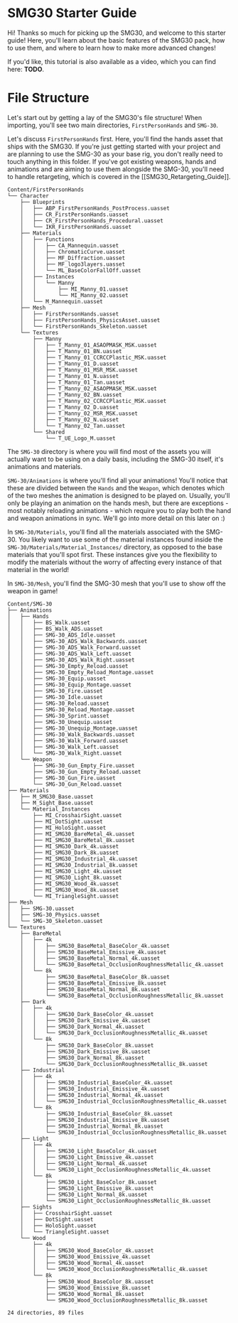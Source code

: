 # SMG30 Starter Guide

Hi! Thanks so much for picking up the SMG30, and welcome to this starter guide! Here, you'll learn about the basic features of the SMG30 pack, how to use them, and where to learn how to make more advanced changes!

If you'd like, this tutorial is also available as a video, which you can find here: **TODO**.

# File Structure

Let's start out by getting a lay of the SMG30's file structure! When importing, you'll see two main directories, `FirstPersonHands` and `SMG-30`.

Let's discuss `FirstPersonHands` first. Here, you'll find the hands asset that ships with the SMG30. If you're just getting started with your project and are planning to use the SMG-30 as your base rig, you don't really need to touch anything in this folder. If you've got existing weapons, hands and animations and are aiming to use them alongside the SMG-30, you'll need to handle retargeting, which is covered in the [[SMG30_Retargeting_Guide]].

```
Content/FirstPersonHands
└── Character
    ├── Blueprints
    │   ├── ABP_FirstPersonHands_PostProcess.uasset
    │   ├── CR_FirstPersonHands.uasset
    │   ├── CR_FirstPersonHands_Procedural.uasset
    │   └── IKR_FirstPersonHands.uasset
    ├── Materials
    │   ├── Functions
    │   │   ├── CA_Mannequin.uasset
    │   │   ├── ChromaticCurve.uasset
    │   │   ├── MF_Diffraction.uasset
    │   │   ├── MF_logo3layers.uasset
    │   │   └── ML_BaseColorFallOff.uasset
    │   ├── Instances
    │   │   └── Manny
    │   │       ├── MI_Manny_01.uasset
    │   │       └── MI_Manny_02.uasset
    │   └── M_Mannequin.uasset
    ├── Mesh
    │   ├── FirstPersonHands.uasset
    │   ├── FirstPersonHands_PhysicsAsset.uasset
    │   └── FirstPersonHands_Skeleton.uasset
    └── Textures
        ├── Manny
        │   ├── T_Manny_01_ASAOPMASK_MSK.uasset
        │   ├── T_Manny_01_BN.uasset
        │   ├── T_Manny_01_CCRCCPlastic_MSK.uasset
        │   ├── T_Manny_01_D.uasset
        │   ├── T_Manny_01_MSR_MSK.uasset
        │   ├── T_Manny_01_N.uasset
        │   ├── T_Manny_01_Tan.uasset
        │   ├── T_Manny_02_ASAOPMASK_MSK.uasset
        │   ├── T_Manny_02_BN.uasset
        │   ├── T_Manny_02_CCRCCPlastic_MSK.uasset
        │   ├── T_Manny_02_D.uasset
        │   ├── T_Manny_02_MSR_MSK.uasset
        │   ├── T_Manny_02_N.uasset
        │   └── T_Manny_02_Tan.uasset
        └── Shared
            └── T_UE_Logo_M.uasset
```


The `SMG-30` directory is where you will find most of the assets you will actually want to be using on a daily basis, including the SMG-30 itself, it's animations and materials.

`SMG-30/Animations` is where you'll find all your animations! You'll notice that these are divided between the `Hands` and the `Weapon`, which denotes which of the two meshes the animation is designed to be played on. Usually, you'll only be playing an animation on the hands mesh, but there are exceptions - most notably reloading animations - which require you to play both the hand and weapon animations in sync. We'll go into more detail on this later on :)

In `SMG-30/Materials`, you'll find all the materials associated with the SMG-30. You likely want to use some of the material instances found inside the `SMG-30/Materials/Material_Instances/` directory, as opposed to the base materials that you'll spot first. These instances give you the flexibility to modify the materials without the worry of affecting every instance of that material in the world!

In `SMG-30/Mesh`, you'll find the SMG-30 mesh that you'll use to show off the weapon in game!

```
Content/SMG-30
├── Animations
│   ├── Hands
│   │   ├── BS_Walk.uasset
│   │   ├── BS_Walk_ADS.uasset
│   │   ├── SMG-30_ADS_Idle.uasset
│   │   ├── SMG-30_ADS_Walk_Backwards.uasset
│   │   ├── SMG-30_ADS_Walk_Forward.uasset
│   │   ├── SMG-30_ADS_Walk_Left.uasset
│   │   ├── SMG-30_ADS_Walk_Right.uasset
│   │   ├── SMG-30_Empty_Reload.uasset
│   │   ├── SMG-30_Empty_Reload_Montage.uasset
│   │   ├── SMG-30_Equip.uasset
│   │   ├── SMG-30_Equip_Montage.uasset
│   │   ├── SMG-30_Fire.uasset
│   │   ├── SMG-30_Idle.uasset
│   │   ├── SMG-30_Reload.uasset
│   │   ├── SMG-30_Reload_Montage.uasset
│   │   ├── SMG-30_Sprint.uasset
│   │   ├── SMG-30_Unequip.uasset
│   │   ├── SMG-30_Unequip_Montage.uasset
│   │   ├── SMG-30_Walk_Backwards.uasset
│   │   ├── SMG-30_Walk_Forward.uasset
│   │   ├── SMG-30_Walk_Left.uasset
│   │   └── SMG-30_Walk_Right.uasset
│   └── Weapon
│       ├── SMG-30_Gun_Empty_Fire.uasset
│       ├── SMG-30_Gun_Empty_Reload.uasset
│       ├── SMG-30_Gun_Fire.uasset
│       └── SMG-30_Gun_Reload.uasset
├── Materials
│   ├── M_SMG30_Base.uasset
│   ├── M_Sight_Base.uasset
│   └── Material_Instances
│       ├── MI_CrosshairSight.uasset
│       ├── MI_DotSight.uasset
│       ├── MI_HoloSight.uasset
│       ├── MI_SMG30_BareMetal_4k.uasset
│       ├── MI_SMG30_BareMetal_8k.uasset
│       ├── MI_SMG30_Dark_4k.uasset
│       ├── MI_SMG30_Dark_8k.uasset
│       ├── MI_SMG30_Industrial_4k.uasset
│       ├── MI_SMG30_Industrial_8k.uasset
│       ├── MI_SMG30_Light_4k.uasset
│       ├── MI_SMG30_Light_8k.uasset
│       ├── MI_SMG30_Wood_4k.uasset
│       ├── MI_SMG30_Wood_8k.uasset
│       └── MI_TriangleSight.uasset
├── Mesh
│   ├── SMG-30.uasset
│   ├── SMG-30_Physics.uasset
│   └── SMG-30_Skeleton.uasset
└── Textures
    ├── BareMetal
    │   ├── 4k
    │   │   ├── SMG30_BaseMetal_BaseColor_4k.uasset
    │   │   ├── SMG30_BaseMetal_Emissive_4k.uasset
    │   │   ├── SMG30_BaseMetal_Normal_4k.uasset
    │   │   └── SMG30_BaseMetal_OcclusionRoughnessMetallic_4k.uasset
    │   └── 8k
    │       ├── SMG30_BaseMetal_BaseColor_8k.uasset
    │       ├── SMG30_BaseMetal_Emissive_8k.uasset
    │       ├── SMG30_BaseMetal_Normal_8k.uasset
    │       └── SMG30_BaseMetal_OcclusionRoughnessMetallic_8k.uasset
    ├── Dark
    │   ├── 4k
    │   │   ├── SMG30_Dark_BaseColor_4k.uasset
    │   │   ├── SMG30_Dark_Emissive_4k.uasset
    │   │   ├── SMG30_Dark_Normal_4k.uasset
    │   │   └── SMG30_Dark_OcclusionRoughnessMetallic_4k.uasset
    │   └── 8k
    │       ├── SMG30_Dark_BaseColor_8k.uasset
    │       ├── SMG30_Dark_Emissive_8k.uasset
    │       ├── SMG30_Dark_Normal_8k.uasset
    │       └── SMG30_Dark_OcclusionRoughnessMetallic_8k.uasset
    ├── Industrial
    │   ├── 4k
    │   │   ├── SMG30_Industrial_BaseColor_4k.uasset
    │   │   ├── SMG30_Industrial_Emissive_4k.uasset
    │   │   ├── SMG30_Industrial_Normal_4k.uasset
    │   │   └── SMG30_Industrial_OcclusionRoughnessMetallic_4k.uasset
    │   └── 8k
    │       ├── SMG30_Industrial_BaseColor_8k.uasset
    │       ├── SMG30_Industrial_Emissive_8k.uasset
    │       ├── SMG30_Industrial_Normal_8k.uasset
    │       └── SMG30_Industrial_OcclusionRoughnessMetallic_8k.uasset
    ├── Light
    │   ├── 4k
    │   │   ├── SMG30_Light_BaseColor_4k.uasset
    │   │   ├── SMG30_Light_Emissive_4k.uasset
    │   │   ├── SMG30_Light_Normal_4k.uasset
    │   │   └── SMG30_Light_OcclusionRoughnessMetallic_4k.uasset
    │   └── 8k
    │       ├── SMG30_Light_BaseColor_8k.uasset
    │       ├── SMG30_Light_Emissive_8k.uasset
    │       ├── SMG30_Light_Normal_8k.uasset
    │       └── SMG30_Light_OcclusionRoughnessMetallic_8k.uasset
    ├── Sights
    │   ├── CrosshairSight.uasset
    │   ├── DotSight.uasset
    │   ├── HoloSight.uasset
    │   └── TriangleSight.uasset
    └── Wood
        ├── 4k
        │   ├── SMG30_Wood_BaseColor_4k.uasset
        │   ├── SMG30_Wood_Emissive_4k.uasset
        │   ├── SMG30_Wood_Normal_4k.uasset
        │   └── SMG30_Wood_OcclusionRoughnessMetallic_4k.uasset
        └── 8k
            ├── SMG30_Wood_BaseColor_8k.uasset
            ├── SMG30_Wood_Emissive_8k.uasset
            ├── SMG30_Wood_Normal_8k.uasset
            └── SMG30_Wood_OcclusionRoughnessMetallic_8k.uasset

24 directories, 89 files
```
